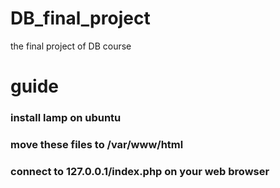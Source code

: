 # DB_final_project
the final project of DB course

# guide
### install lamp on ubuntu
### move these files to /var/www/html
### connect to 127.0.0.1/index.php on your web browser 
